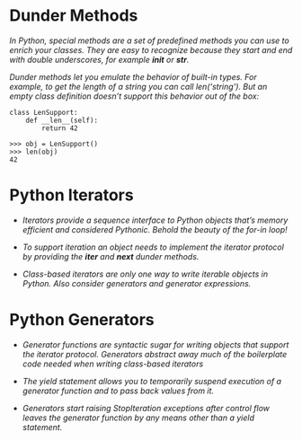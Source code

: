 # Dunder Methods

_In Python, special methods are a set of predefined methods you can use to enrich your classes. They are easy to recognize because they start and end with double underscores, for example **init** or **str**._

_Dunder methods let you emulate the behavior of built-in types. For example, to get the length of a string you can call len('string'). But an empty class definition doesn’t support this behavior out of the box:_

```
class LenSupport:
    def __len__(self):
        return 42

>>> obj = LenSupport()
>>> len(obj)
42
```

# Python Iterators

- _Iterators provide a sequence interface to Python objects that’s memory efficient and considered Pythonic. Behold the beauty of the for-in loop!_

- _To support iteration an object needs to implement the iterator protocol by providing the **iter** and **next** dunder methods._

- _Class-based iterators are only one way to write iterable objects in Python. Also consider generators and generator expressions._

# Python Generators

- _Generator functions are syntactic sugar for writing objects that support the iterator protocol. Generators abstract away much of the boilerplate code needed when writing class-based iterators_

- _The yield statement allows you to temporarily suspend execution of a generator function and to pass back values from it._

- _Generators start raising StopIteration exceptions after control flow leaves the generator function by any means other than a yield statement._
